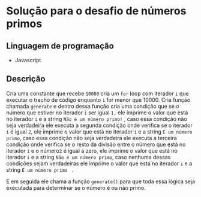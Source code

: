 # Solução para o desafio de números primos 

## Linguagem de programação

- Javascript


## Descrição

Cria uma constante que recebe `10000` cria um `for`  loop com iterador `i` que executar o trecho de código enquanto `i` for menor que 10000. Cria função chamada `generate`  e dentro dessa função cria uma condição que se o número que estiver no iterador `i` ser igual `1,` ele imprime o valor que está no iterador `i` e a string `Não é um número primo!` , caso essa condição não seja verdadeira ele executa a segunda condição onde verifica se o iterador `i` é igual `2`, ele imprime o valor  que está no iterador `i` e a string `É um número primo`, caso essa condição não seja verdadeira ele executa a terceira condição onde verifica se o resto da divisão entre  o número que está no iterador `i` e o número`2` é igual a zero, ele imprime o valor que está no iterador `i` e a string `Não é um número primo`, caso nenhuma dessas condições sejam verdadeiras ele imprime o valor que está no iterador `i` e a string `É um número primo ` .

E em seguida ele chama a função `generate()` para que toda essa lógica seja executada para determinar se o número é ou não primo.

